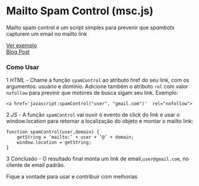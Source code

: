 #  Mailto Spam Control (msc.js)

Mailto spam control é um script simples para prevenir que _spambots_ capturem um email no mailto link  

[Ver exemplo](http://avelarfortunato.com/msc/msc.html)  
[Blog Post](https://medium.com/@avelarfortunato/2-truques-para-evitar-spam-em-seu-site-d2cd0b858479)

### Como Usar
1 *HTML* - Chame a função `spamControl` ao atributo href do seu link, com os argumentos: usuário e dominio. Adicione também o atributo `rel` com valor `nofollow` para previnir que motores de busca sigam seu link. Exemplo:   
```
<a href='javascript:spamControl("user", "gmail.com")'  rel="nofollow">
```

2 *JS* - A função `spamControl` vai ouvir o evento de click do link e usar o window.location para retornar a localização do objeto e montar o mailto link:
```
function spamControl(user,domain) {
	getString = ‘mailto:’ + user + ‘@‘ + domain;
	window.location = getString;
}
```  
3 *Conclusão* - O resultado final monta um link de email,`user@gmail.com`, no cliente de email padrão.  

Fique a vontade para usar e contribuir com melhorias
